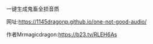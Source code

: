 一键生成鬼畜全损音质

网址:https://1145dragonp.github.io/one-not-good-audio/

作者Mrmagicdragon:https://b23.tv/RLEH6As
